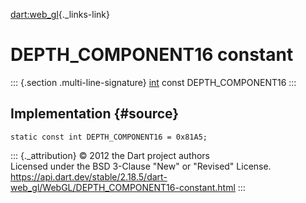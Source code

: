 [dart:web\_gl](../../dart-web_gl/dart-web_gl-library){._links-link}

DEPTH\_COMPONENT16 constant
===========================

::: {.section .multi-line-signature}
[int](../../dart-core/int-class) const DEPTH\_COMPONENT16
:::

Implementation {#source}
--------------

``` {.language-dart data-language="dart"}
static const int DEPTH_COMPONENT16 = 0x81A5;
```

::: {._attribution}
© 2012 the Dart project authors\
Licensed under the BSD 3-Clause \"New\" or \"Revised\" License.\
<https://api.dart.dev/stable/2.18.5/dart-web_gl/WebGL/DEPTH_COMPONENT16-constant.html>
:::

